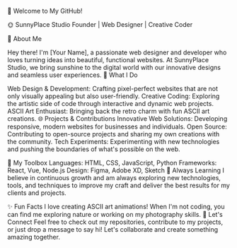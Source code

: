 👋 Welcome to My GitHub!

🌞 SunnyPlace Studio Founder | Web Designer | Creative Coder

🚀 About Me

Hey there! I'm [Your Name], a passionate web designer and developer who loves turning ideas into beautiful, functional websites. At SunnyPlace Studio, we bring sunshine to the digital world with our innovative designs and seamless user experiences.
🌟 What I Do

Web Design & Development: Crafting pixel-perfect websites that are not only visually appealing but also user-friendly.
Creative Coding: Exploring the artistic side of code through interactive and dynamic web projects.
ASCII Art Enthusiast: Bringing back the retro charm with fun ASCII art creations.
🌐 Projects & Contributions
Innovative Web Solutions: Developing responsive, modern websites for businesses and individuals.
Open Source: Contributing to open-source projects and sharing my own creations with the community.
Tech Experiments: Experimenting with new technologies and pushing the boundaries of what's possible on the web.

🎨 My Toolbox
Languages: HTML, CSS, JavaScript, Python
Frameworks: React, Vue, Node.js
Design: Figma, Adobe XD, Sketch
🌱 Always Learning
I believe in continuous growth and am always exploring new technologies, tools, and techniques to improve my craft and deliver the best results for my clients and projects.

✨ Fun Facts
I love creating ASCII art animations!
When I'm not coding, you can find me exploring nature or working on my photography skills.
🤝 Let's Connect
Feel free to check out my repositories, contribute to my projects, or just drop a message to say hi! Let's collaborate and create something amazing together.

<!---
3WrldCupDev/3WrldCupDev is a ✨ special ✨ repository because its `README.md` (this file) appears on your GitHub profile.
You can click the Preview link to take a look at your changes.
--->
